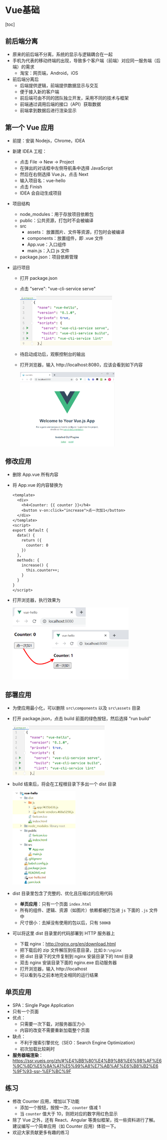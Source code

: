 # Vue基础

[toc]

## 前后端分离

* 原来的前后端不分离，系统的显示与逻辑耦合在一起
* 手机为代表的移动终端的出现，导致多个客户端（前端）对应同一服务端（后端）的需求
  * 淘宝：网页端，Android，iOS
* 前后端分离后
  * 后端提供逻辑，前端提供数据显示与交互
  * 便于接入新的客户端
  * 前后端可由不同的团队独立开发，采用不同的技术与框架
  * 前端通过调用后端的接口（API）获取数据
  * 前端拿到数据后进行渲染显示

## 第一个 Vue 应用

* 前提：安装 Nodejs，Chrome，IDEA

* 新建 IDEA 工程：

  * 点击 File -> New -> Project
  * 在弹出的对话框中左侧导航条中选择 JavaScript
  * 然后在右侧选择 Vue.js，点击 Next
  * 输入项目名：vue-hello
  * 点击 Finish
  * IDEA 会自动生成项目

* 项目结构

  * node_modules：用于存放项目依赖包
  * public：公共资源，打包时不会被编译
  * src
    * assets： 放置图片、文件等资源，打包时会被编译
    * components：放置组件，即 .vue 文件
    * App.vue：入口组件
    * main.js：入口 js 文件
  * package.json：项目依赖管理

* 运行项目

  * 打开 package.json

  * 点击 "serve": "vue-cli-service serve"

    <img src="images\运行vue.png" style="zoom:33%;" />

  * 待启动成功后，观察控制台的输出

  * 打开浏览器，输入 http://localhost:8080，应该会看到如下内容

    <img src="images\默认vue页面.png" style="zoom:33%;" />

## 修改应用

* 删除 App.vue 所有内容

* 将 App.vue 的内容替换为

  ```vue
  <template>
    <div>
      <h4>Counter: {{ counter }}</h4>
      <button v-on:click="increase">点一次加1</button>
    </div>
  </template>
  <script>
  export default {
    data() {
      return ({
        counter: 0
      })
    },
    methods: {
      increase() {
        this.counter++;
      }
    }
  }
  </script>
  ```

* 打开浏览器，执行效果为

  <img src="images\counter截图.png" style="zoom:66%;" />

## 部署应用

* 为使应用最小化，可以删除 `src\components` 以及 `src\assets` 目录

* 打开 package.json，点击 build 前面的绿色按钮，然后选择 "run build"

  <img src="images\运行vue.png" style="zoom:33%;" />

* build 结束后，将会在工程根目录下多出一个 dist 目录

  <img src="images\dist目录.png" style="zoom:60%;" />

* dist 目录里包含了完整的、优化且压缩过的应用代码
  * **单页应用**：只有一个页面 `index.html`
  * 所有的组件、逻辑、资源（如图片）依赖都被打包进 `js` 下面的 `.js` 文件中
  * 尺寸很小：去掉没有使用的包以后，只有 `500KB`
* 可以将这里 dist 目录里的代码部署到 HTTP 服务器上
  * 下载 nginx：http://nginx.org/en/download.html
  * 把下载后的 zip 文件解压到任意目录，比如 `D:\nginx`
  * 把 dist 目录下的文件复制到 nginx 安装目录下的 html 目录
  * 双击 nginx 安装目录下面的 nginx.exe 启动服务器
  * 打开浏览器，输入 http://localhost
  * 可以看到与之前本地完全相同的运行结果

## 单页应用

* SPA：Single Page Application
* 只有一个页面
* 优点：
  * 只需要一次下载，对服务器压力小
  * 内容的改变不需要重新加载整个页面
* 缺点：
  * 不利于搜索引擎优化（SEO：Search Engine Optimization）
  * 初次加载比较耗时
* **服务器端渲染**：https://ssr.vuejs.org/zh/#%E4%BB%80%E4%B9%88%E6%98%AF%E6%9C%8D%E5%8A%A1%E5%99%A8%E7%AB%AF%E6%B8%B2%E6%9F%93-ssr-%EF%BC%9F

## 练习

* 修改 Counter 应用，增加以下功能
  * 添加一个按钮，按按一次，`counter` 值减 1
  * 当 `counter` 值大于 10，则把对应的数字用红色显示
* 除了 Vue 之外，还有 React、Angular 等类似框架，找一些资料进行了解。建议编写一个简单应用（如 Counter 应用）体验一下。
* 欢迎大家贡献更多有趣的练习